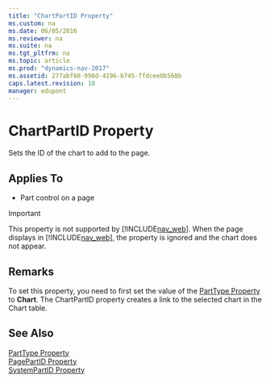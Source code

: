 ```yaml
---
title: "ChartPartID Property"
ms.custom: na
ms.date: 06/05/2016
ms.reviewer: na
ms.suite: na
ms.tgt_pltfrm: na
ms.topic: article
ms.prod: "dynamics-nav-2017"
ms.assetid: 277abf60-998d-4196-b745-ffdcee0b568b
caps.latest.revision: 10
manager: edupont
---
```

# ChartPartID Property
Sets the ID of the chart to add to the page.  
  
## Applies To  
  
-   Part control on a page  
  
> [!IMPORTANT]  
>  This property is not supported by [!INCLUDE[nav_web](includes/nav_web_md.md)]. When the page displays in [!INCLUDE[nav_web](includes/nav_web_md.md)], the property is ignored and the chart does not appear.  
  
## Remarks  
 To set this property, you need to first set the value of the [PartType Property](PartType-Property.md) to **Chart**. The ChartPartID property creates a link to the selected chart in the Chart table.  
  
## See Also  
 [PartType Property](PartType-Property.md)   
 [PagePartID Property](PagePartID-Property.md)   
 [SystemPartID Property](SystemPartID-Property.md)